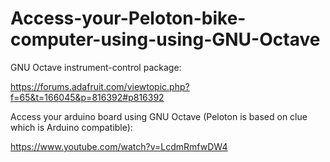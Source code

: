 # Access-your-Peloton-bike-computer-using-using-GNU-Octave

GNU Octave instrument-control package: 

https://forums.adafruit.com/viewtopic.php?f=65&t=166045&p=816392#p816392

Access your arduino board using GNU Octave (Peloton is based on clue which is Arduino compatible):

https://www.youtube.com/watch?v=LcdmRmfwDW4


